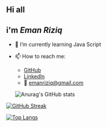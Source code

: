 
## Hi all
## i'm ***Eman Riziq***  
- 🌱 I’m currently learning Java Script
- 📫 How to reach me: 

    - [GitHub](https://github.com/EmanRiziq)
    - [LinkedIn](www.linkedin.com/in/eman-riziq)
    - :email: emanriziq@gmail.com
    
    ![Anurag's GitHub stats](https://github-readme-stats.vercel.app/api?username=EmanRiziq&show_icons=true&theme=blueberry_duo)

[![GitHub Streak](http://github-readme-streak-stats.herokuapp.com?user=EmanRiziq&theme=blueberry_duo)](https://git.io/streak-stats)

[![Top Langs](https://github-readme-stats.vercel.app/api/top-langs/?username=EmanRiziq&layout=compact)](https://github.com/EmanRiziq/github-readme-stats)
